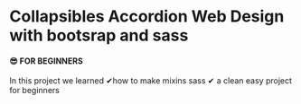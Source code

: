 # Collapsibles Accordion Web Design with bootsrap and sass


#### 😎 FOR BEGINNERS
In this project we learned ✔how to make mixins sass ✔ a clean easy project for beginners
